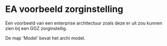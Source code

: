 # EA voorbeeld zorginstelling
 Een voorbeeld van een enterprise architectuur zoals deze er uit zou kunnen zien bij een GGZ zorginstellig.

 De map 'Model' bevat het archi model.
